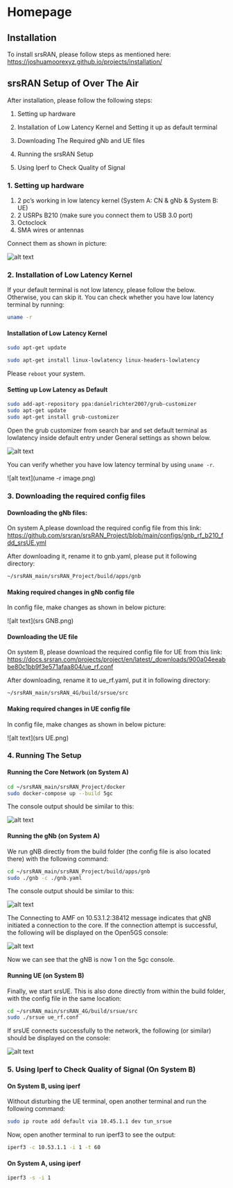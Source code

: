 # Homepage
 
## Installation
To install srsRAN, please follow steps as mentioned here: https://joshuamoorexyz.github.io/projects/installation/

## srsRAN Setup of Over The Air 

 After installation, please follow the following steps:

 1. Setting up hardware 

 2. Installation of Low Latency Kernel and Setting it up as default terminal
 
 3. Downloading The Required gNb and UE files
 
 4. Running the srsRAN Setup

 5. Using Iperf to Check Quality of Signal
 
### 1. Setting up hardware
    
1. 2 pc’s working in low latency kernel (System A: CN & gNb & System B: UE)
2. 2 USRPs B210 (make sure you connect them to USB 3.0 port)
3. Octoclock 
4. SMA wires or antennas
    
Connect them as shown in picture:

![alt text](image.png)
    
### 2. Installation of Low Latency Kernel

 If your default terminal is not low latency, please follow the below. Otherwise, you can skip it.
 You can check whether you have low latency terminal by running:
``` bash
uname -r
```
 
#### Installation of Low Latency Kernel

``` bash
sudo apt-get update 

sudo apt-get install linux-lowlatency linux-headers-lowlatency
```

Please `reboot` your system.
   
#### Setting up Low Latency as Default 

``` bash
sudo add-apt-repository ppa:danielrichter2007/grub-customizer
sudo apt-get update
sudo apt-get install grub-customizer
```
Open the grub customizer from search bar and set default terminal as lowlatency inside default entry under General settings as shown below.

![alt text](image-1.png)

You can verify whether you have low latency terminal by using `uname -r`.

![alt text](uname -r image.png)

### 3. Downloading the required config files

#### Downloading the gNb files:
On system A,please download the required config file from this link: https://github.com/srsran/srsRAN_Project/blob/main/configs/gnb_rf_b210_fdd_srsUE.yml

After downloading it, rename it to gnb.yaml, please put it following directory:
``` bash
~/srsRAN_main/srsRAN_Project/build/apps/gnb
```
#### Making required changes in gNb config file

In config file, make changes as shown in below picture:

![alt text](srs GNB.png)

#### Downloading the UE file
On system B, please download the required config file for UE from this link: https://docs.srsran.com/projects/project/en/latest/_downloads/900a04eeabbe80c1bb9f3e571afaa804/ue_rf.conf

After downloading, rename it to ue_rf.yaml, put it in following directory:
``` bash
~/srsRAN_main/srsRAN_4G/build/srsue/src
```
#### Making required changes in UE config file

In config file, make changes as shown in below picture:

![alt text](srs UE.png)

### 4. Running The Setup

#### Running the Core Network (on System A)

``` bash
cd ~/srsRAN_main/srsRAN_Project/docker
sudo docker-compose up --build 5gc
```
The console output should be similar to this:

![alt text](RunningCN.png)

#### Running the gNb (on System A)

We run gNB directly from the build folder (the config file is also located there) with the following command:

``` bash
cd ~/srsRAN_main/srsRAN_Project/build/apps/gnb
sudo ./gnb -c ./gnb.yaml
```
The console output should be similar to this:

![alt text](RunningGNb.png)

The Connecting to AMF on 10.53.1.2:38412 message indicates that gNB initiated a connection to the core. If the connection attempt is successful, the following will be displayed on the Open5GS console:

![alt text](gNBConnectingCN.png)

Now we can see that the gNB is now 1 on the 5gc console.

#### Running UE (on System B)

Finally, we start srsUE. This is also done directly from within the build folder, with the config file in the same location:

``` bash
cd ~/srsRAN_main/srsRAN_4G/build/srsue/src
sudo ./srsue ue_rf.conf
```

If srsUE connects successfully to the network, the following (or similar) should be displayed on the console:

![alt text](RunningUE.png)

### 5. Using Iperf to Check Quality of Signal (On System B)

#### On System B, using iperf
Without disturbing the UE terminal, open another terminal and run the following command:

``` bash
sudo ip route add default via 10.45.1.1 dev tun_srsue
```

Now, open another terminal to run iperf3 to see the output:

``` bash
iperf3 -c 10.53.1.1 -i 1 -t 60
```
#### On System A, using iperf

``` bash
iperf3 -s -i 1
```



